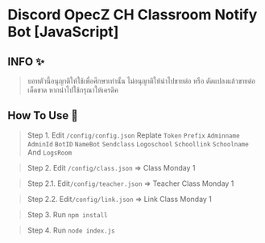# Discord OpecZ CH Classroom Notify Bot [JavaScript]
## **INFO ✨**
>บอทตัวนี้อนุญาติให้ใช้เพื่อศึกษาเท่านั้น ไม่อนุญาติให้นำไปขายต่อ หรือ ดัดแปลงแล้วขายต่อเด็ดขาด หากนำไปใช้กรุณาให้เครดิค

## **How To Use 🔰**
>Step 1. Edit `/config/config.json` Replate `Token` `Prefix` `Adminname` `AdminId` `BotID` `NameBot` `Sendclass` `Logoschool` `Schoollink` `Schoolname` And `LogsRoom`

>Step 2. Edit `/config/class.json` => Class Monday 1

>Step 2.1. Edit`/config/teacher.json` => Teacher Class Monday 1

>Step 2.2. Edit`/config/link.json` => Link Class Monday 1

>Step 3. Run `npm install`

>Step 4. Run `node index.js`
